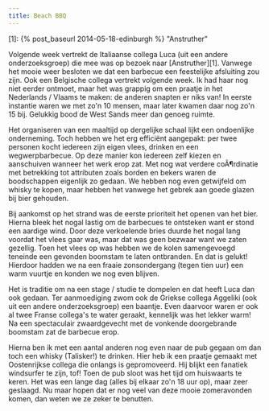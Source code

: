 ```yaml
---
title: Beach BBQ
---
```

[1]: {% post_baseurl 2014-05-18-edinburgh %} "Anstruther"

Volgende week vertrekt de Italiaanse collega Luca (uit een andere onderzoeksgroep) die mee was op bezoek naar [Anstruther][1]. Vanwege het mooie weer besloten we dat een barbecue een feestelijke afsluiting zou zijn. Ook een Belgische collega vertrekt volgende week. Ik had haar nog niet eerder ontmoet, maar het was grappig om een praatje in het Nederlands / Vlaams te maken: de anderen snapten er niks van! In eerste instantie waren we met zo'n 10 mensen, maar later kwamen daar nog zo'n 15 bij. Gelukkig bood de West Sands meer dan genoeg ruimte.

Het organiseren van een maaltijd op dergelijke schaal lijkt een ondoenlijke onderneming. Toch hebben we het erg efficiënt aangepakt: per twee personen kocht iedereen zijn eigen vlees, drinken en een wegwerpbarbecue. Op deze manier kon iedereen zelf kiezen en aanschuiven wanneer het werk erop zat. Met nog wat verdere coÃ¶rdinatie met betrekking tot attributen zoals borden en bekers waren de boodschappen eigenlijk zo gedaan. We hebben nog even getwijfeld om whisky te kopen, maar hebben het vanwege het gebrek aan goede glazen bij bier gehouden.

Bij aankomst op het strand was de eerste prioriteit het openen van het bier. Hierna bleek het nogal lastig om de barbecues te ontsteken want er stond een aardige wind. Door deze verkoelende bries duurde het nogal lang voordat het vlees gaar was, maar dat was geen bezwaar want we zaten gezellig. Toen het vlees op was hebben we de kolen samengevoegd teneinde een gevonden boomstam te laten ontbranden. En dat is gelukt! Hierdoor hadden we na een fraaie zonsondergang (tegen tien uur) een warm vuurtje en konden we nog even blijven.

Het is traditie om na een stage / studie te dompelen en dat heeft Luca dan ook gedaan. Ter aanmoediging zwom ook de Griekse collega Aggeliki (ook uit een andere onderzoeksgroep) een baantje. Even daarvoor waren er ook al twee Franse collega's te water geraakt, kennelijk was het lekker warm! Na een spectaculair zwaardgevecht met de vonkende doorgebrande boomstam zat de barbecue erop.

Hierna ben ik met een aantal anderen nog even naar de pub gegaan om dan toch een whisky (Talisker!) te drinken. Hier heb ik een praatje gemaakt met Oostenrijkse collega die onlangs is gepromoveerd. Hij blijkt een fanatiek windsurfer te zijn, tof! Toen de pub sloot was het tijd om huiswaarts te keren. Het was een lange dag (alles bij elkaar zo'n 18 uur op), maar zeer geslaagd. Nu maar hopen dat er nog veel van deze mooie zomeravonden komen, dan weten we ze zeker te benutten.
